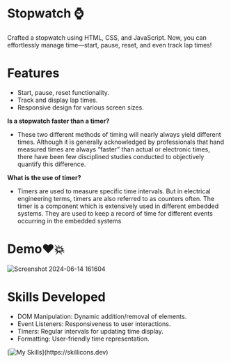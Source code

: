 # Stopwatch ⌚
Crafted a stopwatch using HTML, CSS, and JavaScript. Now, you can effortlessly manage time—start, pause, reset, and even track lap times!
# Features
+ Start, pause, reset functionality.
+ Track and display lap times.
+ Responsive design for various screen sizes.

**Is a stopwatch faster than a timer?**
+ These two different methods of timing will nearly always yield different times. Although it is generally acknowledged by professionals that hand measured times are always “faster” than actual or electronic times, there have been few disciplined studies conducted to objectively quantify this difference.

**What is the use of timer?**
+ Timers are used to measure specific time intervals. But in electrical engineering terms, timers are also referred to as counters often. The timer is a component which is extensively used in different embedded systems. They are used to keep a record of time for different events occurring in the embedded systems


# Demo❤️💥

![Screenshot 2024-06-14 161604](https://github.com/uttambodara/PRODIGY_WD_02/assets/129719033/7b2730da-e992-467a-bf51-514333d9e6b6)

# Skills Developed

+ DOM Manipulation: Dynamic addition/removal of elements.
+ Event Listeners: Responsiveness to user interactions.
+ Timers: Regular intervals for updating time display.
+ Formatting: User-friendly time representation.

[![My Skills](https://skillicons.dev/icons?i=js,html,css,)](https://skillicons.dev) 
